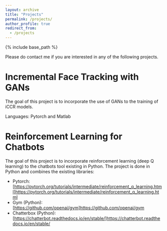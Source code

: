 ```yaml
---
layout: archive
title: "Projects"
permalink: /projects/
author_profile: true
redirect_from:
  - /projects
---
```


{% include base_path %}

Please do contact me if you are interested in any of the following projects.

Incremental Face Tracking with GANs
======

The goal of this project is to incorporate the use of GANs to the training of iCCR models.

Languages: Pytorch and Matlab

Reinforcement Learning for Chatbots
======

The goal of this project is to incorporate reinforcement learning (deep Q learning) to the chatbots tool existing in Python.
The project is done in Python and combines the existing libraries: 
- Pytorch: [https://pytorch.org/tutorials/intermediate/reinforcement_q_learning.html]https://pytorch.org/tutorials/intermediate/reinforcement_q_learning.html
- Gym (Python): [https://github.com/openai/gym]https://github.com/openai/gym
- Chatterbox (Python): [https://chatterbot.readthedocs.io/en/stable/]https://chatterbot.readthedocs.io/en/stable/





